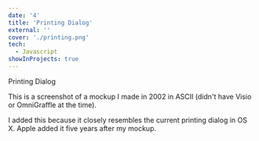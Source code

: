```yaml
---
date: '4'
title: 'Printing Dialog'
external: ''
cover: './printing.png'
tech:
  - Javascript
showInProjects: true
---
```


Printing Dialog

This is a screenshot of a mockup I made in 2002 in ASCII (didn't have Visio or OmniGraffle at the time).

I added this because it closely resembles the current printing dialog in OS X. Apple added it five years after my mockup.
